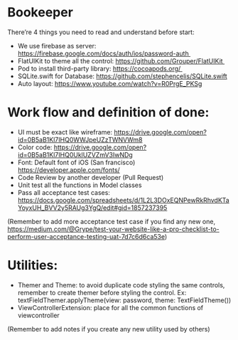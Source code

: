 # Bookeeper

There’re 4 things you need to read and understand before start: 

* We use firebase as server: https://firebase.google.com/docs/auth/ios/password-auth 
* FlatUIKit to theme all the control: https://github.com/Grouper/FlatUIKit 
* Pod to install third-party library: https://cocoapods.org/ 
* SQLite.swift for Database: https://github.com/stephencelis/SQLite.swift
* Auto layout: https://www.youtube.com/watch?v=R0PrgE_PKSg

# Work flow and definition of done:

* UI must be exact like wireframe: https://drive.google.com/open?id=0B5aB1Kl7IHQ0WWJpeUZzTWNVWm8
* Color code: https://drive.google.com/open?id=0B5aB1Kl7IHQ0UklUZVZmV3IwNDg
* Font: Default font of iOS (San francisco) https://developer.apple.com/fonts/
* Code Review by another developer (Pull Request)
* Unit test all the functions in Model classes
* Pass all acceptance test cases: https://docs.google.com/spreadsheets/d/1L2L3DOxEQNPewRkRhvdKTaYoyxUH_BVV2y5RAUg3YgQ/edit#gid=1857237395

(Remember to add more acceptance test case if you find any new one, https://medium.com/@Grype/test-your-website-like-a-pro-checklist-to-perform-user-acceptance-testing-uat-7d7c6d6ca53e)

# Utilities:

* Themer and Theme: to avoid duplicate code styling the same controls, remember to create themer before styling the control. Ex: textFieldThemer.applyTheme(view: password, theme: TextFieldTheme())
* ViewControllerExtension: place for all the common functions of viewcontroller

(Remember to add notes if you create any new utility used by others)

